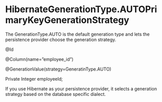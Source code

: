 # HibernateGenerationType.AUTOPrimaryKeyGenerationStrategy

The GenerationType.AUTO is the default generation type and lets the persistence provider choose the generation strategy.

@Id

@Column(name=”employee_id”)

@GenerationValue(strategy=GeneratinType.AUTO)

Private Integer employeeId;

If you use Hibernate as your persistence provider, it selects a generation strategy based on the database specific dialect. 
